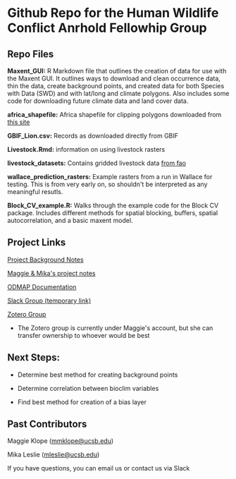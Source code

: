 # Github Repo for the Human Wildlife Conflict Anrhold Fellowhip Group

## Repo Files

**Maxent_GUI:** R Markdown file that outlines the creation of data for use with the Maxent GUI.  It outlines ways to download and clean occurrence data, thin the data, create background points, and created data for both Species with Data (SWD) and with lat/long and climate polygons. Also includes some code for downloading future climate data and land cover data.

**africa_shapefile:** Africa shapefile for clipping polygons downloaded from [this site](https://open.africa/dataset/africa-shapefiles)

**GBIF_Lion.csv:** Records as downloaded directly from GBIF

**Livestock.Rmd:** information on using livestock rasters

**livestock_datasets:** Contains gridded livestock data [from fao](http://www.fao.org/land-water/land/land-governance/land-resources-planning-toolbox/category/details/en/c/1236449/)

**wallace_prediction_rasters:** Example rasters from a run in Wallace for testing. This is from very early on, so shouldn't be interpreted as any meaningful resutls.

**Block_CV_example.R:** Walks through the example code for the Block CV package. Includes different methods for spatial blocking, buffers, spatial autocorrelation, and a basic maxent model.

## Project Links
[Project Background Notes](https://docs.google.com/document/d/1ra-ZNB6CdaiyI0D5DSjjCjhgxTDMzOY4mdLgj1ppPa4/edit?usp=sharing)

[Maggie & Mika's project notes](https://docs.google.com/document/d/1WfQUMGLqzDge0QEOsIzXXzvaXOcKKox7SyCAX3pT8Zk/edit?usp=sharing)

[ODMAP Documentation](https://docs.google.com/document/d/1gNyrZiQGowUutnNfpfpKjwi6gAXWLaEiY1dPHGPFJ_M/edit?usp=sharing)

[Slack Group (temporary link)](https://join.slack.com/t/arnhold-fellows/shared_invite/zt-w24b68p0-h5gKsgLXt80Ioorgf5jI4w)

[Zotero Group](https://www.zotero.org/groups/4371798/arnhold-hwc)

- The Zotero group is currently under Maggie's account, but she can transfer ownership to whoever would be best

## Next Steps:

-  Determine best method for creating background points

- Determine correlation between bioclim variables

- Find best method for creation of a bias layer

## Past Contributors

Maggie Klope (mmklope@ucsb.edu)

Mika Leslie (mleslie@ucsb.edu)

If you have questions, you can email us or contact us via Slack
